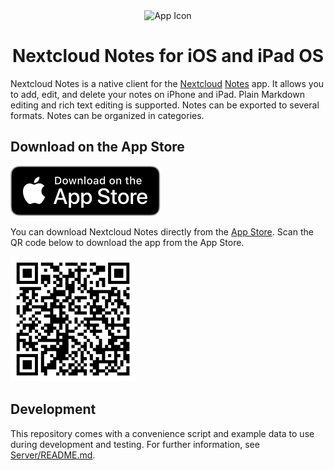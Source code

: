 <div align="center">
    <img src="Brand/Custom.xcassets/AppIcon.appiconset/1024.png" alt="App Icon" width="256" height="256" />
    <h1>Nextcloud Notes for iOS and iPad OS</h1>
</div>

Nextcloud Notes is a native client for the [Nextcloud](https://nextcloud.com "Nextcloud") [Notes](https://apps.nextcloud.com/apps/notes "Notes") app.
It allows you to add, edit, and delete your notes on iPhone and iPad.
Plain Markdown editing and rich text editing is supported.
Notes can be exported to several formats.
Notes can be organized in categories.

## Download on the App Store

[![Download on the App Store](./README/download-on-the-app-store.svg)](https://itunes.apple.com/app/id813973264)

You can download Nextcloud Notes directly from the [App Store](https://apps.apple.com/app/nextcloud-notes/id813973264).
Scan the QR code below to download the app from the App Store.

<img src="./README/qrcode-app-store.png">


## Development

This repository comes with a convenience script and example data to use during development and testing.
For further information, see [Server/README.md](Server/README.md).
